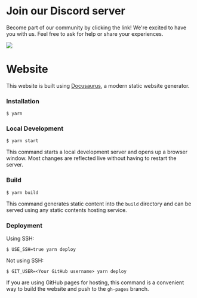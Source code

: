 # Join our Discord server
Become part of our community by clicking the link! We're excited to have you with us. Feel free to ask for help or share your experiences.

[![](https://dcbadge.limes.pink/api/server/https://discord.gg/QMvnurgKzU)](https://discord.gg/QMvnurgKzU)

# Website

This website is built using [Docusaurus](https://docusaurus.io/), a modern static website generator.

### Installation

```
$ yarn
```

### Local Development

```
$ yarn start
```

This command starts a local development server and opens up a browser window. Most changes are reflected live without having to restart the server.

### Build

```
$ yarn build
```

This command generates static content into the `build` directory and can be served using any static contents hosting service.

### Deployment

Using SSH:

```
$ USE_SSH=true yarn deploy
```

Not using SSH:

```
$ GIT_USER=<Your GitHub username> yarn deploy
```

If you are using GitHub pages for hosting, this command is a convenient way to build the website and push to the `gh-pages` branch.
